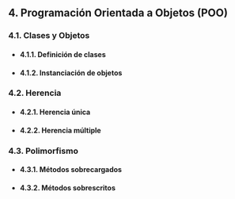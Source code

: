 ## 4. Programación Orientada a Objetos (POO)

### 4.1. Clases y Objetos

- #### 4.1.1. Definición de clases
- #### 4.1.2. Instanciación de objetos


### 4.2. Herencia

- #### 4.2.1. Herencia única
- #### 4.2.2. Herencia múltiple


### 4.3. Polimorfismo

- #### 4.3.1. Métodos sobrecargados
- #### 4.3.2. Métodos sobrescritos
